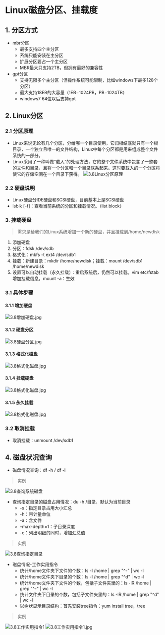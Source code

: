 # Linux磁盘分区、挂载度

## 1. 分区方式

* mbr分区
  * 最多支持四个主分区
  * 系统只能安装在主分区
  * 扩展分区要占一个主分区
  * MBR最大只支持2TB，但拥有最好的兼容性
* gpt分区
  * 支持无限多个主分区（但操作系统可能限制，比如windows下最多128个分区）
  * 最大支持18EB的大容量（1EB=1024PB，PB=1024TB）
  * windows7 64位以后支持gpt

## 2. Linux分区

### 2.1 分区原理

* Linux来说无论有几个分区，分给哪一个目录使用，它归根结底就只有一个根目录，一个独立且唯一的文件结构，Linux中每个分区都是用来组成整个文件系统的一部分。
* Linux采用了一种叫做“载入”的处理方法，它的整个文件系统中包含了一整套的文件和目录，且将一个分区和一个目录联系起来。这时要载入的一个分区将使它的存储空间在一个目录下获得。
![3.8Linux分区原理](..//Linux_note/images/3.8Linux分区原理.jpg)

### 2.2 硬盘说明

* Linux硬盘分IDE硬盘和SCSI硬盘，目前基本上是SCSI硬盘
* lsblk [-f]：查看当前系统的分区和挂载情况。（list block）

### 3. 挂载硬盘

>需求是给我们的Linux系统增加一个新的硬盘，并且挂载到/home/newdisk

1. 添加硬盘
2. 分区：fdsk /dev/sdb
3. 格式化：mkfs -t ext4 /dev/sdb1
4. 挂载：新建目录：mkdir /home/newdisk；挂载：mount /dev/sdb1 /home/newdisk
5. 设置可以自动挂载（永久挂载）：重启系统后，仍然可以挂载。vim etc/fstab 增加挂载信息。mount -a：生效

### 3.1 具体步骤

#### 3.1.1 增加硬盘

![3.8增加硬盘.jpg](../Linux_note/images/3.8增加硬盘.jpg)

#### 3.1.2 硬盘分区

![3.8硬盘分区.jpg](../Linux_note/images/3.8硬盘分区.jpg)

#### 3.1.3 格式化磁盘

![3.8格式化磁盘.jpg](../Linux_note/images/3.8格式化磁盘.jpg)

#### 3.1.4 挂载硬盘

![3.8格式化磁盘.jpg](../Linux_note/images/3.8挂载硬盘.jpg)

#### 3.1.5 永久挂载

![3.8格式化磁盘.jpg](../Linux_note/images/3.8永久挂载.jpg)

### 3.2 取消挂载

* 取消挂载：unmount /dev/sdb1

## 4. 磁盘状况查询

* 磁盘情况查询：df -h / df -l

>实例

![3.8查询系统磁盘](../Linux_note/images/3.8查询系统磁盘.jpg)

* 查询指定目录的磁盘占用情况：du -h /目录，默认为当前目录
  * -s：指定目录占用大小汇总
  * -h：带计量单位
  * -a：含文件
  * –max-depth=1：子目录深度
  * -c：列出明细的同时，增加汇总值

>实例

![3.8查询指定目录](../Linux_note/images/3.8查询指定目录.jpg)

* 磁盘情况-工作实用指令
  * 统计/home文件夹下文件的个数：ls -l /home | grep "^-" | wc -l
  * 统计/home文件夹下目录的个数：ls -l /home | grep "^d" | wc -l
  * 统计/home文件夹下文件的个数，包括子文件夹里的：ls -lR /home | grep "^-" | wc -l
  * 统计文件夹下目录的个数，包括子文件夹里的：ls -lR /home | grep "^d" | wc -l
  * 以树状显示目录结构：首先安装tree指令：yum install tree，tree

> 实例

![3.8工作实用指令1](../Linux_note/images/3.8工作实用指令1.jpg)
![3.8工作实用指令1.jpg](../Linux_note/images/3.8工作实用指令2.jpg)
